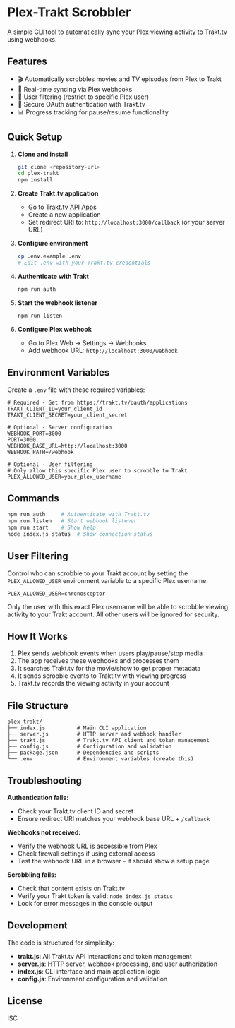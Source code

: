 # Plex-Trakt Scrobbler

A simple CLI tool to automatically sync your Plex viewing activity to Trakt.tv using webhooks.

## Features

- 🎬 Automatically scrobbles movies and TV episodes from Plex to Trakt
- 🔄 Real-time syncing via Plex webhooks
- 👤 User filtering (restrict to specific Plex user)
- 🔐 Secure OAuth authentication with Trakt.tv
- 📊 Progress tracking for pause/resume functionality

## Quick Setup

1. **Clone and install**
   ```bash
   git clone <repository-url>
   cd plex-trakt
   npm install
   ```

2. **Create Trakt.tv application**
   - Go to [Trakt.tv API Apps](https://trakt.tv/oauth/applications)
   - Create a new application
   - Set redirect URI to: `http://localhost:3000/callback` (or your server URL)

3. **Configure environment**
   ```bash
   cp .env.example .env
   # Edit .env with your Trakt.tv credentials
   ```

4. **Authenticate with Trakt**
   ```bash
   npm run auth
   ```

5. **Start the webhook listener**
   ```bash
   npm run listen
   ```

6. **Configure Plex webhook**
   - Go to Plex Web → Settings → Webhooks
   - Add webhook URL: `http://localhost:3000/webhook`

## Environment Variables

Create a `.env` file with these required variables:

```env
# Required - Get from https://trakt.tv/oauth/applications
TRAKT_CLIENT_ID=your_client_id
TRAKT_CLIENT_SECRET=your_client_secret

# Optional - Server configuration
WEBHOOK_PORT=3000
PORT=3000
WEBHOOK_BASE_URL=http://localhost:3000
WEBHOOK_PATH=/webhook

# Optional - User filtering
# Only allow this specific Plex user to scrobble to Trakt
PLEX_ALLOWED_USER=your_plex_username
```

## Commands

```bash
npm run auth     # Authenticate with Trakt.tv
npm run listen   # Start webhook listener  
npm run start    # Show help
node index.js status  # Show connection status
```

## User Filtering

Control who can scrobble to your Trakt account by setting the `PLEX_ALLOWED_USER` environment variable to a specific Plex username:

```env
PLEX_ALLOWED_USER=chronosceptor
```

Only the user with this exact Plex username will be able to scrobble viewing activity to your Trakt account. All other users will be ignored for security.

## How It Works

1. Plex sends webhook events when users play/pause/stop media
2. The app receives these webhooks and processes them
3. It searches Trakt.tv for the movie/show to get proper metadata
4. It sends scrobble events to Trakt.tv with viewing progress
5. Trakt.tv records the viewing activity in your account

## File Structure

```
plex-trakt/
├── index.js          # Main CLI application
├── server.js         # HTTP server and webhook handler
├── trakt.js          # Trakt.tv API client and token management
├── config.js         # Configuration and validation
├── package.json      # Dependencies and scripts
└── .env              # Environment variables (create this)
```

## Troubleshooting

**Authentication fails:**
- Check your Trakt.tv client ID and secret
- Ensure redirect URI matches your webhook base URL + `/callback`

**Webhooks not received:**
- Verify the webhook URL is accessible from Plex
- Check firewall settings if using external access
- Test the webhook URL in a browser - it should show a setup page

**Scrobbling fails:**
- Check that content exists on Trakt.tv
- Verify your Trakt token is valid: `node index.js status`
- Look for error messages in the console output

## Development

The code is structured for simplicity:

- **trakt.js**: All Trakt.tv API interactions and token management
- **server.js**: HTTP server, webhook processing, and user authorization  
- **index.js**: CLI interface and main application logic
- **config.js**: Environment configuration and validation

## License

ISC